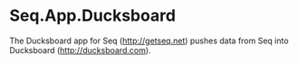 Seq.App.Ducksboard
==================

The Ducksboard app for Seq (http://getseq.net) pushes data from Seq into Ducksboard (http://ducksboard.com).

